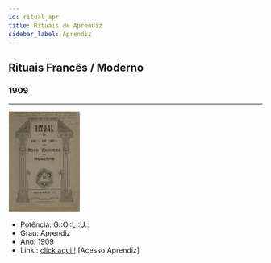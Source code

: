 ```yaml
---
id: ritual_apr
title: Rituais de Aprendiz
sidebar_label: Aprendiz
---
```

## Rituais Francês / Moderno
### 1909
----------------------------------
![alt text](https://github.com/fapitagoras/bibliotecamouraneto/raw/master/img/1909_franc_golu_aprendiz.png)
- Potência: G.:O.:L.:U.:
- Grau: Aprendiz
- Ano: 1909
- Link : [click aqui !](https://d34u7dc2dsmarj.cloudfront.net/1909_franc_golu_aprendiz/1909_franc_golu_aprendiz.html) [Acesso Aprendiz]

